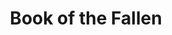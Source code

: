 ---
layout: "layouts/games.njk"
title: "Book of the Fallen"
photo: "/assets/backgrounds/bookoffallen.jpg"
provider: "Pragmatic Play"
description: "Your favourite intrepid explorer John Hunter is back in Book of the Fallen™, and he needs your help to uncover ancient treasure in this 3×5 slot. Set in a tomb that time has forgotten, higher value symbols are those from ancient Egypt, while a book containing the Eye of Anubis represents WILD and SCATTER symbols. Hitting 3 of these symbols will trigger the Free Spins round. The Free Spins round will trigger 10 Free Spins providing a great chance to ensure you leave with some treasure. John Hunter has plenty of tricks up his sleeve, and a special Super Spins Ante Bet feature provides just that. In the base game, you can opt to pay 10x current total for every spin. When this feature is on, each spin plays like a Free Spins feature."
iframe: "https://www.platincasino.com/games/pragmaticexternal/BookofFallen/128222"
---